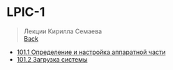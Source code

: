 # LPIC-1

>Лекции Кирилла Семаева<br />
> [Back](../index.md)

- [101.1 Определение и настройка аппаратной части](101_1.md)
- [101.2 Загрузка системы](101_2.md)
